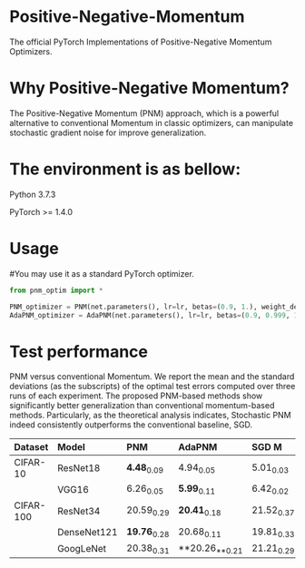 # Positive-Negative-Momentum
The official PyTorch Implementations of Positive-Negative Momentum Optimizers.


# Why Positive-Negative Momentum?

The Positive-Negative Momentum (PNM) approach, which is a powerful alternative to conventional Momentum in classic optimizers, can manipulate stochastic gradient noise for improve generalization.


# The environment is as bellow:

Python 3.7.3 

PyTorch >= 1.4.0


# Usage

#You may use it as a standard PyTorch optimizer.

```python
from pnm_optim import *

PNM_optimizer = PNM(net.parameters(), lr=lr, betas=(0.9, 1.), weight_decay=weight_decay)
AdaPNM_optimizer = AdaPNM(net.parameters(), lr=lr, betas=(0.9, 0.999, 1.), eps=1e-08, weight_decay=weight_decay)
```


# Test performance

PNM versus conventional Momentum. We report the mean and the standard deviations (as the subscripts) of the optimal test errors computed over three runs of each experiment. The proposed PNM-based methods show significantly better generalization than conventional momentum-based methods. Particularly, as the theoretical analysis indicates, Stochastic PNM indeed consistently outperforms the conventional baseline, SGD.

| Dataset   | Model       | PNM                    | AdaPNM                     | SGD M                | Adam                 | AMSGrad              | AdamW                | AdaBound             | Padam                | Yogi                 | RAdam                |
|:----------|:------------|:-------------------------|:---------------------|:---------------------|:---------------------|:---------------------|:---------------------|:---------------------|:---------------------|:---------------------|:---------------------|
| CIFAR-10  | ResNet18    | **4.48**<sub>0.09</sub>  | 4.94<sub>0.05</sub>  | 5.01<sub>0.03</sub>  | 6.53<sub>0.03</sub>  | 6.16<sub>0.18</sub>  | 5.08<sub>0.07</sub>  | 5.65<sub>0.08</sub>  | 5.12<sub>0.04</sub>  | 5.87<sub>0.12</sub>  | 6.01<sub>0.10</sub>  |
|           | VGG16       | 6.26<sub>0.05</sub>  | **5.99**<sub>0.11</sub>  | 6.42<sub>0.02</sub>  | 7.31<sub>0.25</sub>  | 7.14<sub>0.14</sub>  | 6.48<sub>0.13</sub>  | 6.76<sub>0.12</sub>  | 6.15<sub>0.06</sub>  | 6.90<sub>0.22</sub>  | 6.56<sub>0.04</sub>  |
| CIFAR-100 | ResNet34    | 20.59<sub>0.29</sub> | **20.41**<sub>0.18</sub> | 21.52<sub>0.37</sub> | 27.16<sub>0.55</sub> | 25.53<sub>0.19</sub> | 22.99<sub>0.40</sub> | 22.87<sub>0.13</sub> | 22.72<sub>0.10</sub> | 23.57<sub>0.12</sub> | 24.41<sub>0.40</sub> |
|           | DenseNet121 | **19.76**<sub>0.28</sub> | 20.68<sub>0.11</sub> | 19.81<sub>0.33</sub> | 25.11<sub>0.15</sub> | 24.43<sub>0.09</sub> | 21.55<sub>0.14</sub> | 22.69<sub>0.15</sub> | 21.10<sub>0.23</sub> | 22.15<sub>0.36</sub> | 22.27<sub>0.22</sub> |
|           | GoogLeNet   | 20.38<sub>0.31</sub> | **20.26<sub>**0.21</sub> | 21.21<sub>0.29</sub> | 26.12<sub>0.33</sub> | 25.53<sub>0.17</sub> | 21.29<sub>0.17</sub> | 23.18<sub>0.31</sub> | 21.82<sub>0.17</sub> | 24.24<sub>0.16</sub> | 22.23<sub>0.15</sub> |

